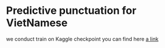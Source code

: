 # Predictive punctuation for VietNamese 
we conduct train on Kaggle 
checkpoint you can find here [a link](https://www.youtube.com/)
